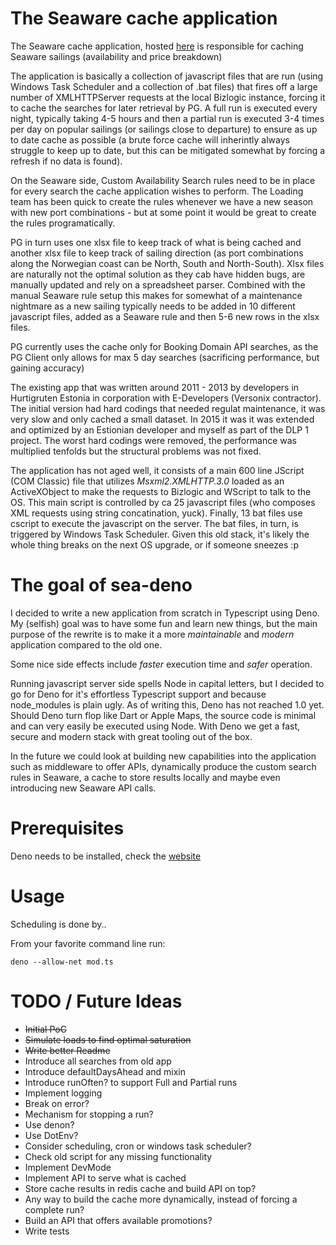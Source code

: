 # The Seaware cache application
The Seaware cache application, hosted [here](https://bitbucket.org/hurtigruteninternal/bizlogic_cache/) is responsible for caching Seaware sailings (availability and price breakdown)

The application is basically a collection of javascript files that are run (using Windows Task Scheduler and a collection of .bat files) that fires off a large number of XMLHTTPServer requests at the local Bizlogic instance, forcing it to cache the searches for later retrieval by PG. 
A full run is executed every night, typically taking 4-5 hours and then a partial run is executed 3-4 times per day on popular sailings (or sailings close to departure) to ensure as up to date cache as possible (a brute force cache will inherintly always struggle to keep up to date,
but this can be mitigated somewhat by forcing a refresh if no data is found).

On the Seaware side, Custom Availability Search rules need to be in place for every search the cache application wishes to perform. The Loading team has been quick to create the rules whenever we have a new season with new port combinations - but at some point it would be great to
create the rules programatically.

PG in turn uses one xlsx file to keep track of what is being cached and another xlsx file to keep track of sailing direction (as port combinations along the Norwegian coast can be North, South and North-South). Xlsx files are naturally not the optimal solution as they cab have hidden
bugs, are manually updated and rely on a spreadsheet parser. Combined with the manual Seaware rule setup this makes for somewhat of a maintenance nightmare as a new sailing typically needs to be added in 10 different javascript files, added as a Seaware rule and then 5-6 new rows
in the xlsx files.

PG currently uses the cache only for Booking Domain API searches, as the PG Client only allows for max 5 day searches (sacrificing performance, but gaining accuracy)

The existing app that was written around 2011 - 2013 by developers in Hurtigruten Estonia in corporation with E-Developers (Versonix contractor). The initial version had hard codings that needed regulat maintenance, it was very slow and only cached a small dataset.
In 2015 it was it was extended and optimized by an Estionian developer and myself as part of the DLP 1 project. The worst hard codings were removed, the performance was multiplied tenfolds but the structural problems was not fixed.

The application has not aged well, it consists of a main 600 line JScript (COM Classic) file that utilizes *Msxml2.XMLHTTP.3.0* loaded as an ActiveXObject to make the requests to Bizlogic and WScript to talk to the OS. 
This main script is controlled by ca 25 javascript files (who composes XML requests using string concatination, yuck). Finally, 13 bat files use cscript to execute the javascript on the server. 
The bat files, in turn, is triggered by Windows Task Scheduler. Given this old stack, it's likely the whole thing breaks on the next OS upgrade, or if someone sneezes :p

# The goal of sea-deno
I decided to write a new application from scratch in Typescript using Deno. My (selfish) goal was to have some fun and learn new things, but the main purpose of the rewrite is to make it a more *maintainable* and *modern* application compared to the old one. 

Some nice side effects include *faster* execution time and *safer* operation.

Running javascript server side spells Node in capital letters, but I decided to go for Deno for it's effortless Typescript support and because node_modules is plain ugly.
As of writing this, Deno has not reached 1.0 yet. Should Deno turn flop like Dart or Apple Maps, the source code is minimal and can very easily be executed using Node. 
With Deno we get a fast, secure and modern stack with great tooling out of the box.

In the future we could look at building new capabilities into the application such as middleware to offer APIs, dynamically produce the custom search rules in Seaware, a cache to store results locally and maybe even introducing new Seaware API calls.

# Prerequisites
Deno needs to be installed, check the [website](https://deno.land/)

# Usage

Scheduling is done by..

From your favorite command line run: 
```
deno --allow-net mod.ts
```

# TODO / Future Ideas

* ~~Initial PoC~~
* ~~Simulate loads to find optimal saturation~~
* ~~Write better Readme~~
* Introduce all searches from old app
* Introduce defaultDaysAhead and mixin
* Introduce runOften? to support Full and Partial runs
* Implement logging
* Break on error?
* Mechanism for stopping a run?
* Use denon?
* Use DotEnv?
* Consider scheduling, cron or windows task scheduler?
* Check old script for any missing functionality
* Implement DevMode
* Implement API to serve what is cached
* Store cache results in redis cache and build API on top?
* Any way to build the cache more dynamically, instead of forcing a complete run?
* Build an API that offers available promotions?
* Write tests